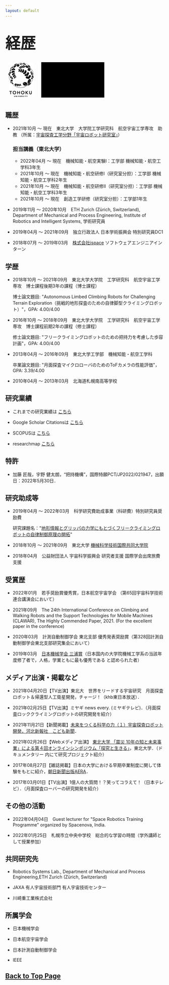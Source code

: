 ```yaml
---
layout: default
---
```


# <font size="8"> 経歴 </font>

<!-- <img src="assets/img/srl.png" width="120"> -->
<img src="assets/img/Toh_E_L_P_K.gif" width="80" alt="Tohoku Univ logo" border="0" align="center" hspace="10" vspace="10">
<img src="assets/img/srl.gif" width="200" alt="SRL motion logo" border="0" align="center" hspace="10" vspace="10">

## 職歴
* 2021年10月 ～ 現在　東北大学　大学院工学研究科　航空宇宙工学専攻　助教 （所属：[宇宙探査工学分野「宇宙ロボット研究室」](http://www.astro.mech.tohoku.ac.jp/index.html)）

  ### 担当講義（東北大学）
  - 2022年04月 ～ 現在　機械知能・航空実験Ⅰ：工学部 機械知能・航空工学科3年生
  - 2021年10月 ～ 現在　機械知能・航空研修Ⅰ（研究室分担）：工学部 機械知能・航空工学科2年生
  - 2021年10月 ～ 現在　機械知能・航空研修Ⅱ（研究室分担）：工学部 機械知能・航空工学科3年生
  - 2021年10月 ～ 現在　創造工学研修（研究室分担）：工学部1年生


* 2019年11月 ～ 2020年10月　ETH Zurich (Zürich, Switzerland), Department of Mechanical and Process Engineering, Institute of Robotics and Intelligent Systems, 学術研究員

* 2019年04月 ～ 2021年09月　独立行政法人 日本学術振興会 特別研究員DC1

* 2018年07月 ～ 2019年03月　[株式会社ispace](https://ispace-inc.com/jpn/) ソフトウェアエンジニアインターン

## 学歴
* 2018年10月 ～ 2021年09月　東北大学大学院　工学研究科　航空宇宙工学専攻　博士課程後期3年の課程（博士課程）
  
  博士論文題目: "Autonomous Limbed Climbing Robots for Challenging Terrain Exploration（挑戦的地形探査のための自律脚型クライミングロボット）"，GPA: 4.00/4.00

* 2016年10月 ～ 2018年09月　東北大学大学院　工学研究科　航空宇宙工学専攻　博士課程前期2年の課程（修士課程）
  
  修士論文題目: "フリークライミングロボットのための把持力を考慮した歩容計画"，GPA: 4.00/4.00

* 2013年04月 ～ 2016年09月　東北大学工学部　機械知能・航空工学科

  卒業論文題目: "月面探査マイクロローバのためのToFカメラの性能評価"，GPA: 3.39/4.00

* 2010年04月 ～ 2013年03月　北海道札幌南高等学校

## 研究業績

* これまでの研究業績は [こちら](pub_j.html)

* Google Scholar Citationsは [こちら](https://scholar.google.com/citations?view_op=list_works&hl=ja&user=kiw1NAUAAAAJ)

* SCOPUSは [こちら](https://www.scopus.com/authid/detail.uri?authorId=57208746798)

* researchmap [こちら](https://researchmap.jp/unoken)

## 特許

* 加藤 匠哉，宇野 健太朗，“把持機構”，国際特願PCT/JP2022/021947，出願日：2022年5月30日．

## 研究助成等

* 2019年04月 ～ 2022年03月　科学研究費助成事業（科研費）特別研究員奨励費
  
  研究課題名："[地形情報とグリッパの力学にもとづくフリークライミングロボットの自律制御原理の開拓](https://kaken.nii.ac.jp/grant/KAKENHI-PROJECT-19J20685/)"

* 2018年10月 ～ 2021年09月　東北大学 [機械科学技術国際共同大学院](http://www.spss.or.jp/support/ryohi.html)

* 2018年04月　公益財団法人 宇宙科学振興会 研究者支援 国際学会出席旅費支援

## 受賞歴

* 2022年01月　若手奨励賞優秀賞，日本航空宇宙学会 （第65回宇宙科学技術連合講演会において）

* 2021年09月　The 24th International Conference on Climbing and Walking Robots and the Support Technologies for Mobile Machines (CLAWAR), The Highly Commended Paper, 2021. (For the excellent paper in the conference) 

* 2020年03月　計測自動制御学会 東北支部 優秀発表奨励賞（第328回計測自動制御学会東北支部研究集会において）

* 2019年03月　[日本機械学会 三浦賞](https://www.jsme.or.jp/event_project/award/miura-award)（日本国内の大学院機械工学系の当該年度修了者で，人格，学業ともに最も優秀である と認められた者）

## メディア出演・掲載など

* 2021年04月20日【TV出演】東北大　世界をリードする宇宙研究　月面探査ロボット＆帰還型人工衛星開発，チャージ！（khb東日本放送）．

* 2021年02月25日【TV出演】ミヤギ news every. (ミヤギテレビ)．（月面探査ロッククライミングロボットの研究開発を紹介）

* 2021年11月21日【新聞掲載】[未来をつくる科学の力（１）宇宙探査ロボット開発，河北新報社　こども新聞](https://kahoku.news/articles/20211122khn000012.html)．

* 2021年02月26日【Webメディア出演】 [東北大学 「震災 10年の知と未来事業」による第４回オンラインシンポジウム「探究と生きる」](https://www.youtube.com/watch?v=aUklRM_V4x8)，東北大学．（ドキュメンタリー 内にて研究プロジェクト紹介）

* 2017年08月27日【雑誌掲載】日本の大学における早期卒業制度に関して体験をもとに紹介，[朝日新聞出版AERA](https://dot.asahi.com/aera/2017082400063.html?page=1)．

* 2017年03月01日【TV出演】1億人の大質問！？笑ってコラえて！（日本テレビ）．（月面探査ローバーの研究開発を紹介）


## その他の活動

* 2022年04月04日　Guest lecturer for "Space Robotics Training Programme" organized by Spacenova, India.

* 2022年01月25日　札幌市立中央中学校　総合的な学習の時間（学外講師として授業参加）


## 共同研究先

* Robotics Systems Lab., Department of Mechanical and Process Engineering,ETH Zurich (Zürich, Switzerland)

* JAXA 有人宇宙技術部門 有人宇宙技術センター

* 川崎重工業株式会社

## 所属学会

* 日本機械学会

* 日本航空宇宙学会

* 日本計測自動制御学会

* IEEE

## [Back to Top Page](./)
